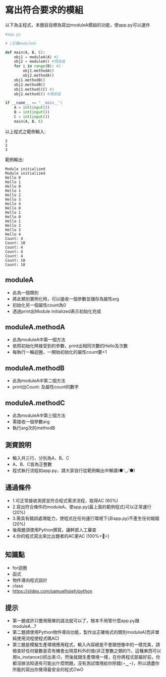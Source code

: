 # 寫出符合要求的模組
以下為主程式，本題目目標為寫出moduleA模組的功能，使app.py可以運作
```py
#app.py

# (定義moduleA)

def main(A, B, C):
    obj1 = moduleA(A) #2
    obj2 = moduleA() #預設值
    for i in range(B): #2
        obj1.methodA()
        obj2.methodA()
    obj1.methodB()
    obj2.methodB()
    obj1.methodC(C) #3
    obj2.methodC() #預設值

if __name__ == "__main__":
    A = int(input())
    B = int(input())
    C = int(input())
    main(A, B, C)
```
以上程式之範例輸入:
```
2
2
3
```

範例輸出:
```
Module initialized
Module initialized
Hello 0
Hello 1
Hello 0
Hello 1
Hello 2
Hello 3
Hello 4
Hello 0
Hello 1
Hello 0
Hello 1
Hello 2
Hello 3
Hello 4
Count: 4
Count: 10
Count: 4
Count: 4
Count: 4
Count: 10
Count: 10
```
## moduleA
- 此為一個類別
- 將此類別實例化時，可以接收一個參數並儲存為屬性arg
- 初始化另一個屬性count為0
- 透過print出Module initialized表示初始化完成

## moduleA.methodA
- 此為moduleA中第一個方法
- 依照初始化時接受到的參數，print出相同次數的Hello及次數
- 每執行一輪迴圈，一開始初始化的屬性count要+1

## moduleA.methodB
- 此為moduleA中第二個方法
- print出Count: 及屬性count的數字

## moduleA.methodC
- 此為moduleA中第三個方法
- 需接收一個參數arg
- 執行arg次的methodB

## 測資說明
- 輸入共三行，分別為A、B、C
- A、B、C皆為正整數
- 程式執行流程如app.py，請大家自行從範例輸出中解讀(●'◡'●)

## 通過條件
- 1.可正常接收測資並符合程式需求流程，取得AC (60%)
- 2.寫出符合條件的moduleA，使app.py(最上面的範例程式)可以正常運行 (20%)
- 3.需具有錯誤處理能力，使程式在任何運行環境下(非app.py)不產生任何報錯 (20%)
- 後兩題須使用Python撰寫，讓幹部人工審查
- 4.你的程式寫出來比出題者的AC更AC (100%+🛐⚡)

## 知識點
- for迴圈
- 函式
- 物件導向程式設計
- class
- https://slides.com/samuelhsieh/python

## 提示
- 第一題或許只要用簡單的語法就可以了，根本不用管什麼app.py跟moduleA...?
- 第二題請使用Python物件導向功能，製作出正確格式的類別moduleA(而非單純使用流程使程式碼AC)
- 第三題是模擬生產環境應用程式，輸入內容總是不會跟想像中的一樣完美，請檢查好任何變數是否有機會出現意料外的值(非正整數之類的?)，這種東西可以用is_instance()抓出來:O，然後就跟生產環境一樣，在你將程式部屬好前，你都沒辦法知道有可能出什麼問題，沒有測試環境給你除錯(¬‿¬)，所以請盡你所能的寫出你覺得最安全的程式OwO
